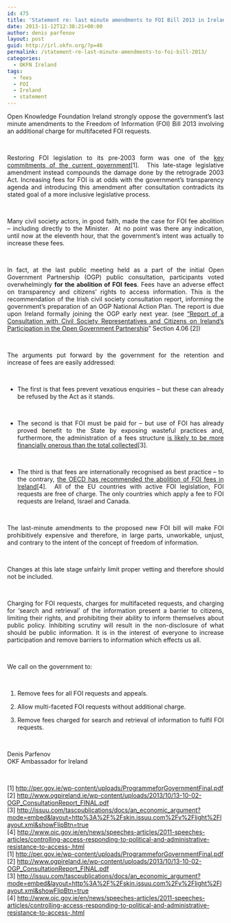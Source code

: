 ```yaml
---
id: 475
title: 'Statement re: last minute amendments to FOI Bill 2013 in Ireland'
date: 2013-11-12T12:38:21+00:00
author: denis parfenov
layout: post
guid: http://irl.okfn.org/?p=46
permalink: /statement-re-last-minute-amendments-to-foi-bill-2013/
categories:
  - OKFN Ireland
tags:
  - fees
  - FOI
  - Ireland
  - statement
---
```

<div id="magicdomid437" style="text-align: justify;">
  Open Knowledge Foundation Ireland strongly oppose the government&#8217;s last minute amendments to the Freedom of Information (FOI) Bill 2013 involving an additional charge for multifaceted FOI requests.
</div>

&nbsp;

<div id="magicdomid15" style="text-align: justify;">
</div>

<div style="text-align: justify;">
</div>

<div id="magicdomid447" style="text-align: justify;">
  Restoring FOI legislation to its pre-2003 form was one of the <a title="http://per.gov.ie/wp-content/uploads/ProgrammeforGovernmentFinal.pdf" href="http://per.gov.ie/wp-content/uploads/ProgrammeforGovernmentFinal.pdf">key commitments of the current government</a>[1].  This late-stage legislative amendment instead compounds the damage done by the retrograde 2003 Act. Increasing fees for FOI is at odds with the government&#8217;s transparency agenda and introducing this amendment after consultation contradicts its stated goal of a more inclusive legislative process.
</div>

&nbsp;

<div id="magicdomid17" style="text-align: justify;">
</div>

<div style="text-align: justify;">
</div>

<div id="magicdomid18" style="text-align: justify;">
  Many civil society actors, in good faith, made the case for FOI fee abolition &#8211; including directly to the Minister.  At no point was there any indication, until now at the eleventh hour, that the government&#8217;s intent was actually to increase these fees.
</div>

<div id="magicdomid19" style="text-align: justify;">
</div>

&nbsp;

<div style="text-align: justify;">
</div>

<div id="magicdomid455" style="text-align: justify;">
  In fact, at the last public meeting held as a part of the initial Open Government Partnership (OGP) public consultation, participants voted overwhelmingly <strong>for </strong><strong>the </strong><strong>abolition of FOI fees</strong>. Fees have an adverse effect on transparency and citizens&#8217; rights to access information. This is the recommendation of the Irish civil society consultation report, informing the government&#8217;s preparation of an OGP National Action Plan. The report is due upon Ireland formally joining the OGP early next year. (see <a title="http://www.ogpireland.ie/wp-content/uploads/2013/10/13-10-02-OGP_ConsultationReport_FINAL.pdf" href="http://www.ogpireland.ie/wp-content/uploads/2013/10/13-10-02-OGP_ConsultationReport_FINAL.pdf">&#8220;Report of a Consultation with Civil Society Representatives and Citizens on Ireland’s Participation in the Open Government Partnership</a>&#8221; Section 4.06 [2])
</div>

<div id="magicdomid21" style="text-align: justify;">
</div>

&nbsp;

<div style="text-align: justify;">
</div>

<div id="magicdomid22" style="text-align: justify;">
  The arguments put forward by the government for the retention and increase of fees are easily addressed:
</div>

&nbsp;

<div id="magicdomid23" style="text-align: justify;">
</div>

<div style="text-align: justify;">
</div>

<div id="magicdomid24" style="text-align: justify;">
  <ul>
    <li>
      The first is that fees prevent vexatious enquiries &#8211; but these can already be refused by the Act as it stands.
    </li>
  </ul>
</div>

<div id="magicdomid25" style="text-align: justify;">
</div>

&nbsp;

<div style="text-align: justify;">
</div>

<div id="magicdomid26" style="text-align: justify;">
  <ul>
    <li>
      The second is that FOI must be paid for &#8211; but use of FOI has already proved benefit to the State by exposing wasteful practices and, furthermore, the administration of a fees structure <a title="http://issuu.com/tascpublications/docs/an_economic_argument?mode=embed&layout=http%3A%2F%2Fskin.issuu.com%2Fv%2Flight%2Flayout.xml&showFlipBtn=true" href="http://issuu.com/tascpublications/docs/an_economic_argument?mode=embed&layout=http%3A%2F%2Fskin.issuu.com%2Fv%2Flight%2Flayout.xml&showFlipBtn=true">is likely to be more financially onerous than the total collected</a>[3].
    </li>
  </ul>
</div>

<div id="magicdomid27" style="text-align: justify;">
</div>

&nbsp;

<div style="text-align: justify;">
</div>

<div id="magicdomid462" style="text-align: justify;">
  <ul>
    <li>
      The third is that fees are internationally recognised as best practice &#8211; to the contrary, <a title="http://www.oic.gov.ie/en/news/speeches-articles/2011-speeches-articles/controlling-access-responding-to-political-and-administrative-resistance-to-access-.html" href="http://www.oic.gov.ie/en/news/speeches-articles/2011-speeches-articles/controlling-access-responding-to-political-and-administrative-resistance-to-access-.html">the OECD has recommended the abolition of FOI fees in Ireland</a>[4].  All of the EU countries with active FOI legislation, FOI requests are free of charge. The only countries which apply a fee to FOI requests are Ireland, Israel and Canada.
    </li>
  </ul>
</div>

<div id="magicdomid29" style="text-align: justify;">
</div>

&nbsp;

<div style="text-align: justify;">
</div>

<div id="magicdomid264" style="text-align: justify;">
  The last-minute amendments to the proposed new FOI bill will make FOI prohibitively expensive and therefore, in large parts, unworkable, unjust, and contrary to the intent of the concept of freedom of information.
</div>

<div id="magicdomid31" style="text-align: justify;">
</div>

&nbsp;

<div style="text-align: justify;">
</div>

<div id="magicdomid186" style="text-align: justify;">
  Changes at this late stage unfairly limit proper vetting and therefore should not be included.
</div>

<div id="magicdomid33" style="text-align: justify;">
</div>

&nbsp;

<div style="text-align: justify;">
</div>

<div id="magicdomid466" style="text-align: justify;">
  Charging for FOI requests, charges for multifaceted requests, and charging for &#8216;search and retrieval&#8217; of the information present a barrier to citizens, limiting their rights, and prohibiting their ability to inform themselves about public policy. Inhibiting scrutiny will result in the non-disclosure of what should be public information. It is in the interest of everyone to increase participation and remove barriers to information which effects us all.
</div>

<div id="magicdomid35" style="text-align: justify;">
</div>

&nbsp;

<div style="text-align: justify;">
</div>

<div id="magicdomid415" style="text-align: justify;">
  We call on the government to:
</div>

&nbsp;

<div style="text-align: justify;">
</div>

<div id="magicdomid457" style="text-align: justify;">
  <ol start="1">
    <li>
      Remove fees for all FOI requests and appeals.
    </li>
  </ol>
</div>

<div id="magicdomid318" style="text-align: justify;">
  <ol start="2">
    <li>
      Allow multi-faceted FOI requests without additional charge.
    </li>
  </ol>
</div>

<div id="magicdomid319" style="text-align: justify;">
  <ol start="3">
    <li>
      Remove fees charged for search and retrieval of information to fulfil FOI requests.
    </li>
  </ol>
</div>

<div id="magicdomid42" style="text-align: justify;">
  &nbsp;</p> 
  
  <div id="magicdomid40">
  </div>
  
  <div id="magicdomid41">
    Denis Parfenov
  </div>
  
  <div id="magicdomid42">
    <span>OKF Ambassador for Ireland</span>
  </div>
  
  <div>
  </div>
  
  <div>
  </div>
  
  <div id="magicdomid43">
  </div>
  
  <p>
    &nbsp;
  </p>
  
  <div id="magicdomid44" style="text-align: left;">
    [1] <a title="http://per.gov.ie/wp-content/uploads/ProgrammeforGovernmentFinal.pdf" href="http://per.gov.ie/wp-content/uploads/ProgrammeforGovernmentFinal.pdf">http://per.gov.ie/wp-content/uploads/ProgrammeforGovernmentFinal.pdf</a>
  </div>
  
  <div id="magicdomid45" style="text-align: left;">
    [2] <a title="http://www.ogpireland.ie/wp-content/uploads/2013/10/13-10-02-OGP_ConsultationReport_FINAL.pdf" href="http://www.ogpireland.ie/wp-content/uploads/2013/10/13-10-02-OGP_ConsultationReport_FINAL.pdf">http://www.ogpireland.ie/wp-content/uploads/2013/10/13-10-02-OGP_ConsultationReport_FINAL.pdf</a>
  </div>
  
  <div id="magicdomid46" style="text-align: left;">
    [3] <a title="http://issuu.com/tascpublications/docs/an_economic_argument?mode=embed&layout=http%3A%2F%2Fskin.issuu.com%2Fv%2Flight%2Flayout.xml&showFlipBtn=true" href="http://issuu.com/tascpublications/docs/an_economic_argument?mode=embed&layout=http%3A%2F%2Fskin.issuu.com%2Fv%2Flight%2Flayout.xml&showFlipBtn=true">http://issuu.com/tascpublications/docs/an_economic_argument?mode=embed&layout=http%3A%2F%2Fskin.issuu.com%2Fv%2Flight%2Flayout.xml&showFlipBtn=true</a>
  </div>
  
  <div id="magicdomid47" style="text-align: left;">
    [4] <a title="http://www.oic.gov.ie/en/news/speeches-articles/2011-speeches-articles/controlling-access-responding-to-political-and-administrative-resistance-to-access-.html" href="http://www.oic.gov.ie/en/news/speeches-articles/2011-speeches-articles/controlling-access-responding-to-political-and-administrative-resistance-to-access-.html">http://www.oic.gov.ie/en/news/speeches-articles/2011-speeches-articles/controlling-access-responding-to-political-and-administrative-resistance-to-access-.html</a>
  </div>
</div>

<div id="magicdomid43" style="text-align: left;">
</div>

<div id="magicdomid44" style="text-align: left;">
  [1] <a title="http://per.gov.ie/wp-content/uploads/ProgrammeforGovernmentFinal.pdf" href="http://per.gov.ie/wp-content/uploads/ProgrammeforGovernmentFinal.pdf">http://per.gov.ie/wp-content/uploads/ProgrammeforGovernmentFinal.pdf</a>
</div>

<div id="magicdomid45" style="text-align: left;">
  [2] <a title="http://www.ogpireland.ie/wp-content/uploads/2013/10/13-10-02-OGP_ConsultationReport_FINAL.pdf" href="http://www.ogpireland.ie/wp-content/uploads/2013/10/13-10-02-OGP_ConsultationReport_FINAL.pdf">http://www.ogpireland.ie/wp-content/uploads/2013/10/13-10-02-OGP_ConsultationReport_FINAL.pdf</a>
</div>

<div id="magicdomid46" style="text-align: left;">
  [3] <a title="http://issuu.com/tascpublications/docs/an_economic_argument?mode=embed&layout=http%3A%2F%2Fskin.issuu.com%2Fv%2Flight%2Flayout.xml&showFlipBtn=true" href="http://issuu.com/tascpublications/docs/an_economic_argument?mode=embed&layout=http%3A%2F%2Fskin.issuu.com%2Fv%2Flight%2Flayout.xml&showFlipBtn=true">http://issuu.com/tascpublications/docs/an_economic_argument?mode=embed&layout=http%3A%2F%2Fskin.issuu.com%2Fv%2Flight%2Flayout.xml&showFlipBtn=true</a>
</div>

<div id="magicdomid47" style="text-align: left;">
  [4] <a title="http://www.oic.gov.ie/en/news/speeches-articles/2011-speeches-articles/controlling-access-responding-to-political-and-administrative-resistance-to-access-.html" href="http://www.oic.gov.ie/en/news/speeches-articles/2011-speeches-articles/controlling-access-responding-to-political-and-administrative-resistance-to-access-.html">http://www.oic.gov.ie/en/news/speeches-articles/2011-speeches-articles/controlling-access-responding-to-political-and-administrative-resistance-to-access-.html</a>
</div>